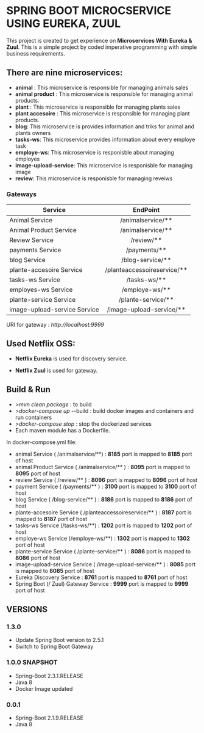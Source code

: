 # SPRING BOOT MICROCSERVICE USING EUREKA, ZUUL
 
This project is created to get experience on **Microservices With Eureka & Zuul**. This is a simple project by coded imperative programming with simple business requirements.
 
## There are nine microservices:
 
- **animal** : This microservice is responsible for managing animals sales
- **animal product** : This microservice is responsible for managing animal products.
- **plant** : This microservice is responsible for managing plants sales
- **plant accesoire** : This microservice is responsible for managing plant products.
- **blog**: This microservice is provides information and triks for animal and plants owners
- **tasks-ws**: This microservice  provides information about every employe task
- **employe-ws**: This microservice  is responisble about managing employes
- **image-upload-service**: This microservice is responisble for managing image
- **review**: This microservice is responisble for managing reveiws



 
 

### Gateways ###
 
| Service                      | EndPoint                                  |
| -----------------------------| :---------------------------------------: |
| Animal Service               |  /animalservice/**                        |
| Animal Product Service       |  /animalservice/**                        |
| Review Service               |  /review/**                               |
| payments Service             | /payments/**             |
| blog Service                 | /blog-service/**             |
| plante-accesoire Service     |  /planteaccessoireservice/**                  |
| tasks-ws Service             | /tasks-ws/**  |
| employes-ws Service          | /employe-ws/**  |
| plante-service Service       |/plante-service/**  |
| image-upload-service Service | /image-upload-service/**  |


 
URI for gateway : *http://localhost:9999*
 
## Used Netflix OSS:
 
- **Netflix Eureka** is used for discovery service.
 
- **Netflix Zuul** is used for gateway.
 
 
## Build & Run
 
- *>mvn clean package* : to build
- *>docker-compose up* --build : build docker images and containers and run containers
- *>docker-compose stop* : stop the dockerized services
- Each maven module has a Dockerfile.
 
In docker-compose.yml file:
 

 
- animal Service ( /animalservice/**) : **8185** port is mapped to **8185** port of host 
- animal Product Service (  /animalservice/** ) : **8095** port is mapped to **8095** port of host  
- review Service ( /review/** ) : **8096** port is mapped to **8096** port of host
- payment Service ( /payments/** )  :  **3100** port is mapped to **3100** port of host
- blog Service ( /blog-service/** ) : **8186** port is mapped to **8186** port of host
- plante-accesoire Service ( /planteaccessoireservice/** ) : **8187** port is mapped to **8187** port of host
- tasks-ws Service  (/tasks-ws/**) : **1202** port is mapped to **1202** port of host
- employe-ws Service (/employe-ws/**) : **1302** port is mapped to **1302** port of host
- plante-service Service ( /plante-service/** ) : **8086** port is mapped to **8086** port of host
- image-upload-service Service ( /image-upload-service/** ) : **8085** port is mapped to **8085** port of host
- Eureka Discovery Service : **__8761__** port is mapped to **__8761__** port of host
- Spring Boot (/ Zuul) Gateway Service : **9999** port is mapped to **9999** port of host



## VERSIONS
 
 
### 1.3.0
- Update Spring Boot version to 2.5.1
- Switch to Spring Boot Gateway
 
 
### 1.0.0 SNAPSHOT
 
- Spring-Boot 2.3.1.RELEASE
- Java 8
- Docker Image updated
 
### 0.0.1
 
- Spring-Boot 2.1.9.RELEASE
- Java 8


